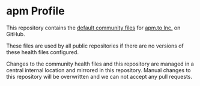 # apm Profile

This repository contains the [default community files](https://docs.github.com/en/communities/setting-up-your-project-for-healthy-contributions/creating-a-default-community-health-file) for [apm.to Inc.](https://apm.to) on GitHub.

These files are used by all public repositories if there are no versions of these health files configured.

Changes to the community health files and this repository are managed in a central internal location and mirrored in this repository. Manual changes to this repository will be overwritten and we can not accept any pull requests.
